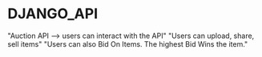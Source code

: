 # DJANGO_API
"Auction API --> users can interact with the API"
"Users can upload, share, sell items"
"Users can also Bid On Items. The highest Bid Wins the item."


